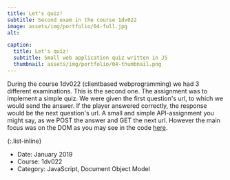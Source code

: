 ```yaml
---
title: Let's quiz!
subtitle: Second exam in the course 1dv022
image: assets/img/portfolio/04-full.jpg
alt:

caption:
  title: Let's quiz!
  subtitle: Small web application quiz written in JS
  thumbnail: assets/img/portfolio/04-thumbnail.png
---
```


During the course 1dv022 (clientbased webprogramming) we had 3 different examinations. This is the second one. The assignment was to implement a simple quiz. We were given the first question's url, to which we would send the answer. If the player answered correctly, the response would be the next question's url. A small and simple API-assignment you might say, as we POST the answer and GET the next url. However the main focus was on the DOM as you may see in the code [here](https://github.com/codesis/1dv022-exam-2).

{:.list-inline}

- Date: January 2019
- Course: 1dv022
- Category: JavaScript, Document Object Model
